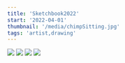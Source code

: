 ```yaml
---
title: 'Sketchbook2022'
start: '2022-04-01'
thumbnail: '/media/chimpSitting.jpg'
tags: 'artist,drawing'
---
```

<img class='full' src ='/media/chimpSitting.jpg' >
<img class='full' src ='/media/sketch_gorillas.png' >
<img class='full' src ='/media/sketch_tiger.jpg' >
<img class='full' src ='/media/fishes.jpg' >
